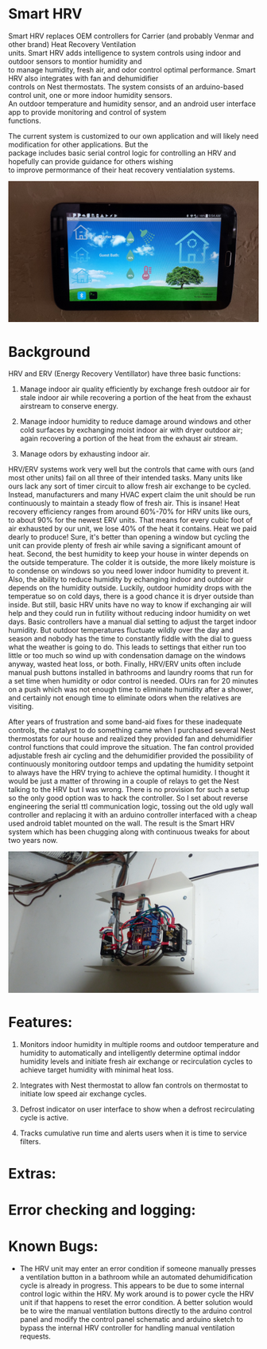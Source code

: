 # Smart HRV  
Smart HRV replaces OEM controllers for Carrier (and probably Venmar and other brand) Heat Recovery Ventilation  
units.  Smart HRV adds intelligence to system controls using indoor and outdoor sensors to montior humidity and  
to manage humidity, fresh air, and odor control optimal performance. Smart HRV also integrates with fan and dehumidifier  
controls on Nest thermostats.  The system consists of an arduino-based control unit, one or more indoor humidity sensors.  
An outdoor temperature and humidity sensor, and an android user interface app to provide monitoring and control of system   
functions.  
  
The current system is customized to our own application and will likely need modification for other applications. But the   
package includes basic serial control logic for controlling an HRV and hopefully can provide guidance for others wishing  
to improve permormance of their heat recovery ventialation systems.  
  
![](/images/smart_hrv_tablet_interface.png "Smart HRV Control Panel")  
  
# Background  
HRV and ERV (Energy Recovery Ventillator) have three basic functions:  
  
1. Manage indoor air quality efficiently by exchange fresh outdoor air for stale indoor air while recovering a portion of the heat from the exhaust airstream to conserve energy. 
 
2. Manage indoor humidity to reduce damage around windows and other cold surfaces by exchanging moist indoor air with dryer outdoor air; again recovering a portion of the heat from the exhaust air stream.  

3. Manage odors by exhausting indoor air.  
  
HRV/ERV systems work very well but the controls that came with ours (and most other units) fail on all three of their intended tasks.  Many units like ours lack any sort of timer circuit to allow fresh air exchange to be cycled. Instead, manufacturers and many HVAC expert claim the unit should be run continuously to maintain a steady flow of fresh air. This is insane! Heat recovery efficiency ranges from around 60%-70% for HRV units like ours, to about 90% for the newest ERV units. That means for every cubic foot of air exhausted by our unit, we lose 40% of the heat it contains. Heat we paid dearly to produce! Sure, it's better than opening a window but cycling the unit can provide plenty of fresh air while saving a significant amount of heat. Second, the best humidity to keep your house in winter depends on the outside temperature. The colder it is outside, the more likely moisture is to condense on windows so you need lower indoor humidity to prevent it. Also, the ability to reduce humidity by echanging indoor and outdoor air depends on the humidity outside. Luckily, outdoor humidity drops with the temperatue so on cold days, there is a good chance it is dryer outside than inside. But still, basic HRV units have no way to know if exchanging air will help and they could run in futility without reducing indoor humidity on wet days. Basic controllers have a manual dial setting to adjust the target indoor humidity. But outdoor temperatures fluctuate wildly over the day and season and nobody has the time to constantly fiddle with the dial to guess what the weather is going to do. This leads to settings that either run too little or too much so wind up with condensation damage on the windows anyway, wasted heat loss, or both. Finally, HRV/ERV units often include manual push buttons installed in bathrooms and laundry rooms that run for a set time when humidity or odor control is needed. OUrs ran for 20 minutes on a push which was not enough time to eliminate humidity after a shower, and certainly not enough time to eliminate odors when the relatives are visiting.

After years of frustration and some band-aid fixes for these inadequate controls, the catalyst to do something came when I purchased several Nest thermostats for our house and realized they provided fan and dehumidifier control functions that could improve the situation.  The fan control provided adjustable fresh air cycling and the dehumidifier provided the possibility of continuously monitoring outdoor temps and updating the humidity setpoint to always have the HRV trying to achieve the optimal humidity. I thought it would be just a matter of throwing in a couple of relays to get the Nest talking to the HRV but I was wrong.  There is no provision for such a setup so the only good option was to hack the controller.  So I set about reverse engineering the serial ttl communication logic, tossing out the old ugly wall controller and replacing it with an arduino controller interfaced with a cheap used android tablet mounted on the wall. The result is the Smart HRV system which has been chugging along with continuous tweaks for about two years now.

![](/images/smart_hrv_controller.png "Smart HRV Controller")  
  
# Features: 

1. Monitors indoor humidity in multiple rooms and outdoor temperature and humidity to automatically and intelligently determine optimal inddor humidity levels and initiate fresh air exchange or recirculation cycles to achieve target humidity with minimal heat loss.

2. Integrates with Nest thermostat to allow fan controls on thermostat to initiate low speed air exchange cycles.

3. Defrost indicator on user interface to show when a defrost recirculating cycle is active.

4. Tracks cumulative run time and alerts users when it is time to service filters.  
  
  
# Extras:  
  

  
# Error checking and logging:   

# Known Bugs:

- The HRV unit may enter an error condition if someone manually presses a ventilation button in a bathroom while an automated dehumidification cycle is already in progress.  This appears to be due to some internal control logic within the HRV.  My work around is to power cycle the HRV unit if that happens to reset the error condition.  A better solution would be to wire the manual ventilation buttons directly to the arduino control panel and modify the control panel schematic and arduino sketch to bypass the internal HRV controller for handling manual ventilation requests.

  
  
   
   
  